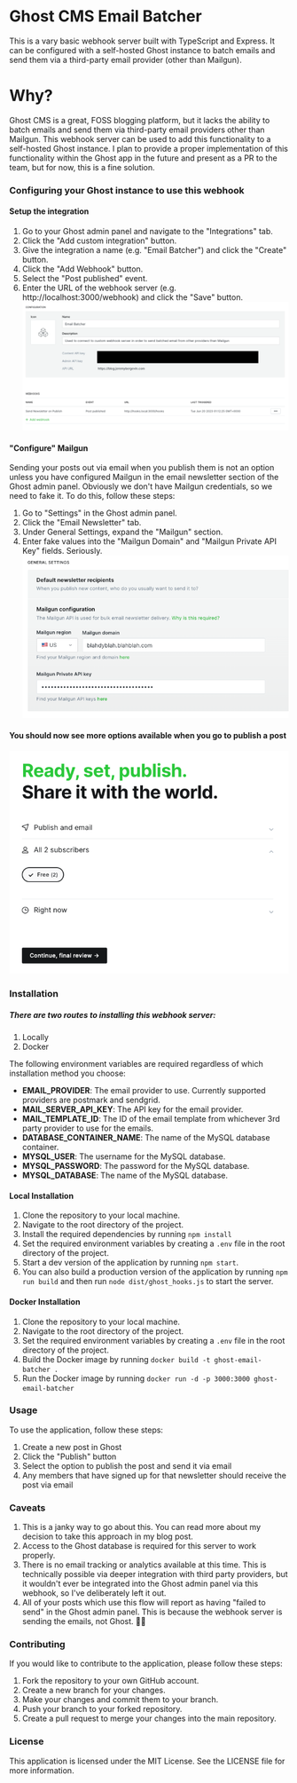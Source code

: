 # Ghost CMS Email Batcher
This is a vary basic webhook server built with TypeScript and Express. It can be configured with a self-hosted Ghost instance to batch emails and send them via a third-party email provider (other than Mailgun). 

# Why?
Ghost CMS is a great, FOSS blogging platform, but it lacks the ability to batch emails and send them via third-party email providers other than Mailgun. This webhook server can be used to add this functionality to a self-hosted Ghost instance. I plan to provide a proper implementation of this functionality within the Ghost app in the future and present as a PR to the team, but for now, this is a fine solution.
<br>

### Configuring your Ghost instance to use this webhook
#### Setup the integration
1. Go to your Ghost admin panel and navigate to the "Integrations" tab.
2. Click the "Add custom integration" button.
3. Give the integration a name (e.g. "Email Batcher") and click the "Create" button.
4. Click the "Add Webhook" button.
5. Select the "Post published" event.
6. Enter the URL of the webhook server (e.g. http://localhost:3000/webhook) and click the "Save" button.
![Webhook Config](./resources/webhook-config.png)

#### "Configure" Mailgun
Sending your posts out via email when you publish them is not an option unless you have configured Mailgun in the email newsletter section of the Ghost admin panel. Obviously we don't have Mailgun credentials, so we need to fake it. To do this, follow these steps:
1. Go to "Settings" in the Ghost admin panel.
2. Click the "Email Newsletter" tab.
3. Under General Settings, expand the "Mailgun" section.
4. Enter fake values into the "Mailgun Domain" and "Mailgun Private API Key" fields. Seriously.
![Mailgun Config](./resources/mailgun-config.png)

#### You should now see more options available when you go to publish a post
![Publish Options](./resources/email-and-publish.png) 


### Installation
##### There are two routes to installing this webhook server:
1. Locally
2. Docker

The following environment variables are required regardless of which installation method you choose:
  - __EMAIL_PROVIDER__: The email provider to use. Currently supported providers are postmark and sendgrid.
  - __MAIL_SERVER_API_KEY__: The API key for the email provider.
  - __MAIL_TEMPLATE_ID__: The ID of the email template from whichever 3rd party provider to use for the emails.
  - __DATABASE_CONTAINER_NAME__: The name of the MySQL database container.
  - __MYSQL_USER__: The username for the MySQL database.
  - __MYSQL_PASSWORD__: The password for the MySQL database.
  - __MYSQL_DATABASE__: The name of the MySQL database.

#### Local Installation
1. Clone the repository to your local machine.
2. Navigate to the root directory of the project.
3. Install the required dependencies by running `npm install`
4. Set the required environment variables by creating a `.env` file in the root directory of the project. 
5. Start a dev version of the application by running `npm start`.
6. You can also build a production version of the application by running `npm run build` and then run `node dist/ghost_hooks.js` to start the server.

#### Docker Installation
1. Clone the repository to your local machine.
2. Navigate to the root directory of the project.
3. Set the required environment variables by creating a `.env` file in the root directory of the project.
4. Build the Docker image by running `docker build -t ghost-email-batcher .`
5. Run the Docker image by running `docker run -d -p 3000:3000 ghost-email-batcher`


### Usage
To use the application, follow these steps:
1. Create a new post in Ghost
2. Click the "Publish" button 
3. Select the option to publish the post and send it via email
4. Any members that have signed up for that newsletter should receive the post via email


### Caveats
1. This is a janky way to go about this. You can read more about my decision to take this approach in my blog post.
2. Access to the Ghost database is required for this server to work properly.
3. There is no email tracking or analytics available at this time. This is technically possible via deeper integration with third party providers, but it wouldn't ever be integrated into the Ghost admin panel via this webhook, so I've deliberately left it out.
4. All of your posts which use this flow will report as having "failed to send" in the Ghost admin panel. This is because the webhook server is sending the emails, not Ghost. 🤷‍♂️

### Contributing
If you would like to contribute to the application, please follow these steps:
1. Fork the repository to your own GitHub account.
2. Create a new branch for your changes.
3. Make your changes and commit them to your branch.
4. Push your branch to your forked repository.
5. Create a pull request to merge your changes into the main repository.

### License
This application is licensed under the MIT License. See the LICENSE file for more information.